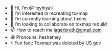 - 👋 Hi, I’m @Heyhiyall
- 👀 I’m interested in recreating toxmap
- 🌱 I’m currently learning about toxins
- 💞️ I’m looking to collaborate on toxmap rebuild
- 📫 How to reach me lagerbroth@gmail.com
- 😄 Pronouns: heshethey
- ⚡ Fun fact: Toxmap was deleted by US gov

<!---
Heyhiyall/Heyhiyall is a ✨ special ✨ repository because its `README.md` (this file) appears on your GitHub profile.
You can click the Preview link to take a look at your changes.
--->
